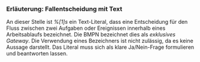 ### Erläuterung: Fallentscheidung mit Text

An dieser Stelle ist _%[1]s_ ein Text-Literal, dass eine Entscheidung für den Fluss zwischen zwei Aufgaben oder Ereignissen innerhalb eines Arbeitsablaufs bezeichnet.
Die BMPN bezeichnet dies als _exklusives Gateway_.
Die Verwendung eines Bezeichners ist nicht zulässig, da es keine Aussage darstellt.
Das Literal muss sich als klare Ja/Nein-Frage formulieren und beantworten lassen.
